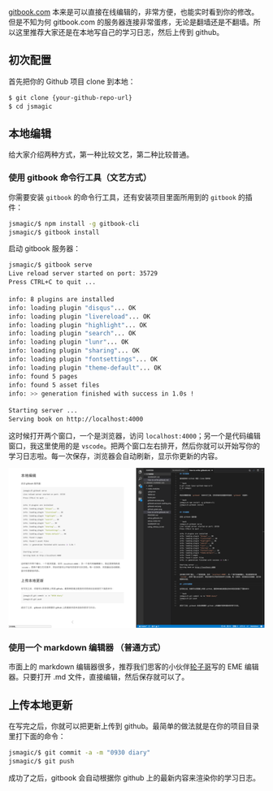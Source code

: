 [gitbook.com](gitbook.com) 本来是可以直接在线编辑的，非常方便，也能实时看到你的修改。但是不知为何 gitbook.com 的服务器连接非常蛋疼，无论是翻墙还是不翻墙。所以这里推荐大家还是在本地写自己的学习日志，然后上传到 github。

## 初次配置

首先把你的 Github 项目 clone 到本地：

```bash
$ git clone {your-github-repo-url}
$ cd jsmagic
```

## 本地编辑

给大家介绍两种方式，第一种比较文艺，第二种比较普通。

### 使用 gitbook 命令行工具（文艺方式）

你需要安装 `gitbook` 的命令行工具，还有安装项目里面所用到的 `gitbook` 的插件：

```bash
jsmagic/$ npm install -g gitbook-cli
jsmagic/$ gitbook install
```

启动 gitbook 服务器：

```bash
jsmagic/$ gitbook serve
Live reload server started on port: 35729
Press CTRL+C to quit ...

info: 8 plugins are installed
info: loading plugin "disqus"... OK
info: loading plugin "livereload"... OK
info: loading plugin "highlight"... OK
info: loading plugin "search"... OK
info: loading plugin "lunr"... OK
info: loading plugin "sharing"... OK
info: loading plugin "fontsettings"... OK
info: loading plugin "theme-default"... OK
info: found 5 pages
info: found 5 asset files
info: >> generation finished with success in 1.0s !

Starting server ...
Serving book on http://localhost:4000
```

这时候打开两个窗口，一个是浏览器，访问 `localhost:4000`；另一个是代码编辑窗口，我这里使用的是 `vscode`。把两个窗口左右排开，然后你就可以开始写你的学习日志啦。每一次保存，浏览器会自动刷新，显示你更新的内容。

![](write-gitbook.png)

### 使用一个 markdown 编辑器 （普通方式）

市面上的 markdown 编辑器很多，推荐我们思客的小伙伴[轮子哥](https://github.com/egoist)写的 EME 编辑器。只要打开 .md 文件，直接编辑，然后保存就可以了。

## 上传本地更新

在写完之后，你就可以把更新上传到 github。最简单的做法就是在你的项目目录里打下面的命令：

```bash
jsmagic/$ git commit -a -m "0930 diary"
jsmagic/$ git push
```

成功了之后，gitbook 会自动根据你 github 上的最新内容来渲染你的学习日志。